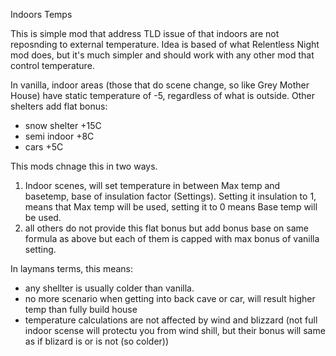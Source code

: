 Indoors Temps

This is simple mod that address TLD issue of that indoors are not reposnding to external temperature. Idea is based of what Relentless Night mod does, but it's much simpler and should work with any other mod that control temperature.

In vanilla, indoor areas (those that do scene change, so like Grey Mother House) have static temperature of -5, regardless of what is outside.
Other shelters add flat bonus:
* snow shelter +15C
* semi indoor +8C
* cars +5C

This mods chnage this in two ways.
1) Indoor scenes, will set temperature in between Max temp and basetemp, base of insulation factor (Settings). Setting it insulation to 1, means that Max temp will be used, setting it to 0 means Base temp will be used.
2) all others do not provide this flat bonus but add bonus base on same formula as above but each of them is capped with max bonus of vanilla setting.

In laymans terms, this means:
* any shellter is usually colder than vanilla.
* no more scenario when getting into back cave or car, will result higher temp than fully build house
* temperature calculations are not affected by wind and blizzard (not full indoor scense will protectu you from wind shill, but their bonus will same as if blizard is or is not (so colder))

